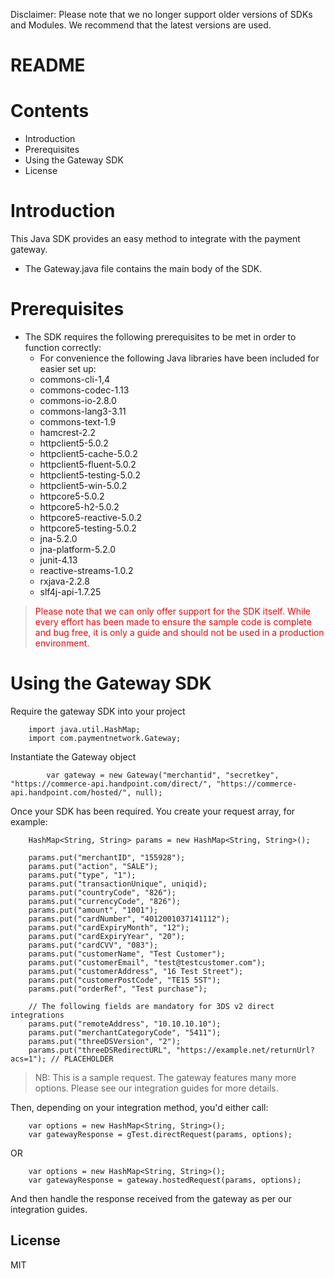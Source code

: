 Disclaimer: Please note that we no longer support older versions of SDKs and Modules. We recommend that the latest versions are used.

# README

# Contents
- Introduction
- Prerequisites
- Using the Gateway SDK
- License

# Introduction
This Java SDK provides an easy method to integrate with the payment gateway.
 - The Gateway.java file contains the main body of the SDK.

# Prerequisites
- The SDK requires the following prerequisites to be met in order to function correctly:
    - For convenience the following Java libraries have been included for easier set up:
	- commons-cli-1,4
	- commons-codec-1.13
	- commons-io-2.8.0
	- commons-lang3-3.11
	- commons-text-1.9
	- hamcrest-2.2
	- httpclient5-5.0.2
	- httpclient5-cache-5.0.2
	- httpclient5-fluent-5.0.2
	- httpclient5-testing-5.0.2
	- httpclient5-win-5.0.2
	- httpcore5-5.0.2
	- httpcore5-h2-5.0.2
	- httpcore5-reactive-5.0.2
	- httpcore5-testing-5.0.2
	- jna-5.2.0
	- jna-platform-5.2.0
	- junit-4.13
	- reactive-streams-1.0.2
	- rxjava-2.2.8
	- slf4j-api-1.7.25

> <span style="color: red">Please note that we can only offer support for the SDK itself. While every effort has been made to ensure the sample code is complete and bug free, it is only a guide and should not be used in a production environment.</span>

# Using the Gateway SDK

Require the gateway SDK into your project

```
    import java.util.HashMap;
    import com.paymentnetwork.Gateway;
```

Instantiate the Gateway object

```
        var gateway = new Gateway("merchantid", "secretkey", "https://commerce-api.handpoint.com/direct/", "https://commerce-api.handpoint.com/hosted/", null);

```

Once your SDK has been required. You create your request array, for example:
```
	HashMap<String, String> params = new HashMap<String, String>();

	params.put("merchantID", "155928");
	params.put("action", "SALE");
	params.put("type", "1");
	params.put("transactionUnique", uniqid);
	params.put("countryCode", "826");
	params.put("currencyCode", "826");
	params.put("amount", "1001");
	params.put("cardNumber", "4012001037141112");
	params.put("cardExpiryMonth", "12");
	params.put("cardExpiryYear", "20");
	params.put("cardCVV", "083");
	params.put("customerName", "Test Customer");
	params.put("customerEmail", "test@testcustomer.com");
	params.put("customerAddress", "16 Test Street");
	params.put("customerPostCode", "TE15 5ST");
	params.put("orderRef", "Test purchase");

	// The following fields are mandatory for 3DS v2 direct integrations
	params.put("remoteAddress", "10.10.10.10");
	params.put("merchantCategoryCode", "5411");
	params.put("threeDSVersion", "2");
	params.put("threeDSRedirectURL", "https://example.net/returnUrl?acs=1"); // PLACEHOLDER

```
> NB: This is a sample request. The gateway features many more options. Please see our integration guides for more details.

Then, depending on your integration method, you'd either call:

```
	var options = new HashMap<String, String>();
	var gatewayResponse = gTest.directRequest(params, options);
```

OR

```
	var options = new HashMap<String, String>();
	var gatewayResponse = gateway.hostedRequest(params, options);
```

And then handle the response received from the gateway as per our integration guides.

License
----
MIT

